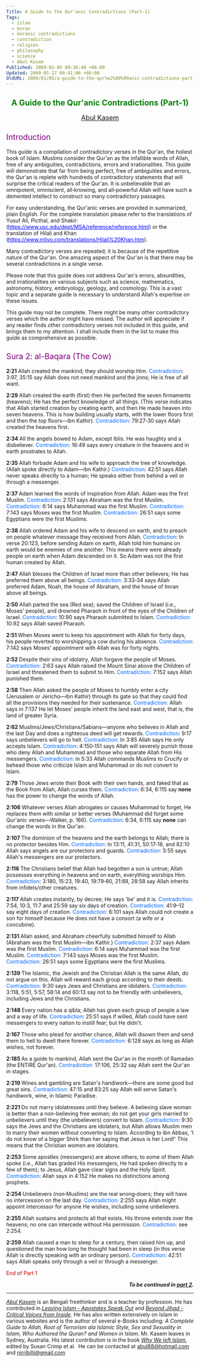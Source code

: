 ```yaml
---
Title: A Guide to the Qur'anic Contradictions (Part-1)
Tags:
  - islam
  - koran
  - koranic contradictions
  - contradiction
  - religion
  - philosophy
  - science
  - Abul Kasem
Published: 2009-01-05 09:36:48 +06:00
Updated: 2009-05-17 09:41:06 +06:00
OldURL: 2009/01/05/a-guide-to-the-qur%e2%80%99anic-contradictions-part-1/
---
```



<h2 align="center" class="MsoTitle"><font color="#008000">A Guide to the Qur'anic Contradictions (Part-1)</font></h2>
<p align="center" style="text-align: center" class="MsoNormal"><span lang="EN-AU"><font size="4"><a href="https://gold.mukto-mona.com/Articles/kasem/index.html">Abul Kasem</a></font></span></p>

<h2><font color="#800080"><span style="font-weight: 400">Introduction</span></font></h2>
<p class="MsoNormal">This guide is a compilation of contradictory verses in the Qur'an, the holiest book of Islam. Muslims consider the Qur'an as the infallible words of Allah, free of any ambiguities, contradictions, errors and irrationalities. This guide will demonstrate that far from being perfect, free of ambiguities and errors, the Qur'an is replete with hundreds of contradictory statements that will surprise the critical readers of the Qur'an. It is unbelievable that an omnipotent, omniscient, all‑knowing, and all‑powerful Allah will have such a demented intellect to construct so many contradictory passages.</p>


<p class="MsoNormal">For easy understanding, the Qur'anic verses are provided in summarized, plain English. For the complete translation please refer to the translations of Yusuf Ali, Picthal, and Shakir:
(<a href="https://www.usc.edu/dept/MSA/reference/reference.html" style="color: blue; text-decoration: underline; text-underline: single">https://www.usc.edu/dept/MSA/reference/reference.html</a>) or the translation of Hilali and Khan (<a href="https://www.mlivo.com/translations/Hilali%20Khan.htm" style="color: blue; text-decoration: underline; text-underline: single">https://www.mlivo.com/translations/Hilali%20Khan.htm</a>).

<p class="MsoNormal">Many contradictory verses are repeated; it is because of the repetitive nature of the Qur'an. One amazing aspect of the Qur'an is that there may be several contradictions in a single verse.</p>

<p class="MsoNormal">Please note that this guide does not address Qur'an's errors, absurdities, and irrationalities on various subjects such as science, mathematics, astronomy, history, embryology, geology, and cosmology. This is a vast topic and a separate guide is necessary to understand Allah's expertise on these issues.</p>

<p class="MsoNormal">This guide may not be complete. There might be many other contradictory verses which the author might have missed. The author will appreciate if any reader finds other contradictory verses not included in this guide, and brings them to my attention. I shall include them in the list to make this guide as comprehensive as possible.</p>


<h2><span style="font-weight: 400"><font color="#800080">Sura 2: al-Baqara (The Cow)</font></span></h2>
<p class="MsoNormal"><strong>2:21
</strong>Allah created the mankind; they should worship Him.
<span style="color: #0066ff">Contradiction</span>: 3:97, 35:15 say Allah does not need mankind and the jinns; He is free of all want.


<p class="MsoNormal"><strong>2:29
</strong>Allah created the earth (first) then He perfected the seven firmaments (heavens); He has the perfect knowledge of all things. (This verse indicates that Allah started creation by creating earth, and then He made heaven into seven heavens. This is how building usually starts, with the lower floors first and then the top floors—ibn Kathir).
<span style="color: #0066ff">Contradiction</span>: 79:27‑30 says Allah created the heavens first.

<p class="MsoNormal"><strong>2:34
</strong>All the angels bowed to Adam, except Iblis. He was haughty and a disbeliever.
<span style="color: #0066ff">Contradiction</span>: 16:49 says every creature in the heavens and in earth prostrates to Allah.

<p class="MsoNormal"><strong>2:35
</strong>Allah forbade Adam and his wife to approach the tree of knowledge. (Allah spoke directly to Adam—ibn Kathir.)
<span style="color: #0066ff">Contradiction</span>: 42:51 says Allah never speaks directly to a human; He speaks either from behind a veil or through a messenger.


<p class="MsoNormal"><strong>2:37
</strong>Adam learned the words of inspiration from Allah. Adam was the first Muslim.
<span style="color: #0066ff">Contradiction</span>: 2:131 says Abraham was the first Muslim.
<span style="color: #0066ff">Contradiction:</span> 6:14 says Muhammad was the first Muslim.
<span style="color: #0066ff">Contradiction:</span> 7:143 says Moses was the first Muslim.
<span style="color: #0066ff">Contradiction:</span> 26:51 says some Egyptians were the first Muslims.


<p class="MsoNormal"><strong>2:38
</strong>Allah ordered Adam and his wife to descend on earth, and to preach on people whatever message they received from Allah.
<span style="color: #0066ff">Contradiction</span>: In verse 20:123, before sending Adam on earth, Allah told him humans on earth would be enemies of one another. This means there were already people on earth when Adam descended on it. So Adam was not the first human created by Allah.


<p class="MsoNormal"><strong>2:47
</strong>Allah blesses the Children of Israel more than other believers; He has preferred them above all beings.
<span style="color: #0066ff">Contradiction:</span> 3:33‑34 says Allah preferred Adam, Noah, the house of Abraham, and the house of Imran above all beings.


<p class="MsoNormal"><strong>2:50
</strong>Allah parted the sea (Red sea); saved the Children of Israel (i.e., Moses' people), and drowned Pharaoh in front of the eyes of the Children of Israel.
<span style="color: #0066ff">Contradiction</span>: 10:90 says Pharaoh submitted to Islam.
<span style="color: #0066ff">Contradiction:</span> 10:92 says Allah saved Pharaoh.


<p class="MsoNormal"><strong>2:51
</strong>When Moses went to keep his appointment with Allah for forty days, his people reverted to worshipping a cow during his absence.
<span style="color: #0066ff">Contradiction:</span> 7:142 says Moses' appointment with Allah was for forty nights.


<p class="MsoNormal"><strong>2:52
</strong>Despite their sins of idolatry, Allah forgave the people of Moses.
<span style="color: #0066ff">Contradiction:</span> 2:63 says Allah raised the Mount Sinai above the Children of Israel and threatened them to submit to Him.
<span style="color: #0066ff">Contradiction:</span> 7:152 says Allah punished them.


<p class="MsoNormal"><strong>2:58
</strong>Then Allah asked the people of Moses to humbly enter a city (Jerusalem or Jericho—ibn Kathir) through its gate so that they could find all the provisions they needed for their sustenance.
<span style="color: #0066ff">Contradiction: </span>Allah says in 7:137 He let Moses' people inherit the land east and west, that is, the land of greater Syria.

<p class="MsoNormal"><strong>2:62
</strong>Muslims/Jews/Christians/Sabians—anyone who believes in Allah and the last Day and does a righteous deed will get rewards.
<span style="color: #0066ff">Contradiction</span>: 9:17 says unbelievers will go to hell.
<span style="color: #0066ff">Contradiction:</span> In 3:85 Allah says He only accepts Islam.
<span style="color: #0066ff">Contradiction</span>: 4:150‑151 says Allah will severely punish those who deny Allah and Muhammad and those who separate Allah from His messengers.
<span style="color: #0066ff">Contradiction:</span> in 5:33 Allah commands Muslims to Crucify or behead those who criticize Islam and Muhammad or do not convert to Islam.


<p class="MsoNormal"><strong>2:79
</strong>Those Jews wrote their Book with their own hands, and faked that as the Book from Allah, Allah curses them.
<span style="color: #0066ff">Contradiction</span>: 6:34, 6:115 say <strong>none</strong> has the power to change the words of Allah.


<p class="MsoNormal"><strong>2:106
</strong>Whatever verses Allah abrogates or causes Muhammad to forget, He replaces them with similar or better verses (Muhammad did forget some Qur'anic verses—Walker, p. 166).
<span style="color: #0066ff">Contradiction</span>: 6:34, 6:115 say <strong>none</strong> can change the words in the Qur'an.


<p class="MsoNormal"><strong>2:107
</strong>The dominion of the heavens and the earth belongs to Allah; there is no protector besides Him.
<span style="color: #0066ff">Contradiction</span>: In 13:11, 41:31, 50:17‑18, and 82:10 Allah says angels are our protectors and guards.
<span style="color: #0066ff">Contradiction:</span> 5:55 says Allah's messengers are our protectors.


<p class="MsoNormal"><strong>2:116
</strong>The Christians belief that Allah had begotten a son is untrue; Allah possesses everything in heavens and on earth, everything worships Him.
<span style="color: #0066ff">Contradiction</span>: 3:180, 15:23, 19:40, 19:79‑80, 21:89, 28:58 say Allah inherits from infidels/other creatures.


<p class="MsoNormal"><strong>2:117
</strong>Allah creates instantly, by decree; He says 'be' and it is.
<span style="color: #0066ff">Contradiction:</span> 7:54, 10:3, 11:7 and 25:59 say six days of creation.
<span style="color: #0066ff">Contradiction:</span> 41:9–12 say eight days of creation.
<span style="color: #0066ff">Contradiction:</span> 6:101 says Allah could not create a son for himself because He does not have a consort (a wife or a concubine).


<p class="MsoNormal"><strong>2:131
</strong>Allah asked, and Abraham cheerfully submitted himself to Allah (Abraham was the first Muslim—ibn Kathir.)
<span style="color: #0066ff">Contradiction:</span> 2:37 says Adam was the first Muslim.
<span style="color: #0066ff">Contradiction</span>: 6:14 says Muhammad was the first Muslim.
<span style="color: #0066ff">Contradiction:</span> 7:143 says Moses was the first Muslim.
<span style="color: #0066ff">Contradiction:</span> 26:51 says some Egyptians were the first Muslims.


<p class="MsoNormal"><strong>2:139
</strong>The Islamic, the Jewish and the Christian Allah is the same Allah, do not argue on this. Allah will reward each group according to their deeds.
<span style="color: #0066ff">Contradiction:</span> 9:30 says Jews and Christians are idolaters.
<span style="color: #0066ff">Contradiction:</span> 3:118, 5:51, 5:57, 58:14 and 60:13 say not to be friendly with unbelievers, including Jews and the Christians.


<p class="MsoNormal"><strong>2:148
</strong>Every nation has a qibla; Allah has given each group of people a law and a way of life.
<span style="color: #0066ff">Contradiction</span>: 25:51 says if willed, Allah could have sent messengers to every nation to instill fear; but He didn't.


<p class="MsoNormal"><strong>2:167
</strong>Those who plead for another chance, Allah will disown them and send them to hell to dwell there forever.
<span style="color: #0066ff">Contradiction:</span> 6:128 says as long as Allah wishes, not forever.


<p class="MsoNormal"><strong>2:185
</strong>As a guide to mankind, Allah sent the Qur'an in the month of Ramadan (the ENTIRE Qur'an).
<span style="color: #0066ff">Contradiction: </span>17:106, 25:32 say Allah sent the Qur'an in stages.


<p class="MsoNormal"><strong>2:219
</strong>Wines and gambling are Satan's handiwork—there are some good but great sins.
<span style="color: #0066ff">Contradiction</span>: 47:15 and 83:25 say Allah will serve Satan's handiwork, wine, in Islamic Paradise.


<p class="MsoNormal"><strong>2:221
</strong>Do not marry idolatresses until they believe. A believing slave woman is better than a non-believing free woman; do not get your girls married to unbelievers until they (the unbelievers) convert to Islam.
<span style="color: #0066ff">Contradiction</span>: 9:30 says the Jews and the Christians are idolaters, but Allah allows Muslim men to marry their women without converting to Islam. According to ibn Abbas, 'I do not know of a bigger Shirk than her saying that Jesus is her Lord!' This means that the Christian women are idolaters.


<p class="MsoNormal"><strong>2:253
</strong>Some apostles (messengers) are above others; to some of them Allah spoke (i.e., Allah has graded His messengers, He had spoken directly to a few of them); to Jesus, Allah gave clear signs and the Holy Spirit.
<span style="color: #0066ff">Contradiction:</span> Allah says in 4:152 He makes no distinctions among prophets.


<p class="MsoNormal"><strong>2:254
</strong>Unbelievers (non‑Muslims) are the real wrong‑doers; they will have no intercession on the last day.
<span style="color: #0066ff">Contradiction:</span> 2:255 says Allah might appoint intercessor for anyone He wishes, including some unbelievers.


<p class="MsoNormal"><strong>2:255
</strong>Allah sustains and protects all that exists. His throne extends over the heavens; no one can intercede without His permission.
<span style="color: #0066ff">Contradiction:</span> see 2:254.


<p class="MsoNormal"><strong>2:259
</strong>Allah caused a man to sleep for a century, then raised him up, and questioned the man how long he thought had been in sleep (in this verse Allah is directly speaking with an ordinary person).
<span style="color: #0066ff">Contradiction</span>: 42:51 says Allah speaks only through a veil or through a messenger.

<p class="MsoNormal"><span style="color: #c00000">End of Part 1</span></p>
<p align="right" class="MsoNormal"><em><strong>To be continued in <a href="https://enblog.muktomona.com/?p=73">part 2</a>.</strong></em></p>

<hr />

<p class="MsoNormal"><em><a href="https://gold.mukto-mona.com/Articles/kasem/index.html">Abul Kasem</a></em> is an Bengali freethinker and is a teacher by profession. He has contributed in <a target="_blank" href="https://www.amazon.com/Leaving-Islam-Apostates-Speak-Out/dp/1591020689/ref=pd_bbs_sr_1/104-8919824-5747905?ie=UTF8&amp;s=books&amp;qid=1176351399&amp;sr=1-1"><em>Leaving Islam - Apostates Speak Out</em></a><em> </em>and<em> <a target="_blank" href="https://www.amazon.com/gp/product/1933146192/sr=8-1/qid=1144991009/ref=pd_bbs_1/002-2152279-3237646?_encoding=UTF8">Beyond Jihad - Critical Voices from Inside</a></em>. He has also written extensively on Islam in various websites and is the author of several e-Books including: <em>A Complete Guide to Allah, Root of Terrorism ala Islamic Style, Sex and Sexuality in Islam, Who Authored the Quran? and Women in Islam</em>. Mr. Kasem leaves in Sydney, Australia. His latest contribution is in the book <em><a href="https://www.amazon.com/Why-We-Left-Islam-Muslims/dp/0979267102">Why We left Islam</a></em>, edited by Susan Crimp et al.  He can be contacted at <a href="mailto:abul88@hotmail.com">abul88@hotmail.com</a> and <a href="mailto:nirribilli@gmail.com">nirribilli@gmail.com</a></p>
